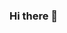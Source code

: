 ### Hi there 👋

<!--
**idiosyncratic4/idiosyncratic4** is a ✨ _special_ ✨ repository because its `README.md` (this file) appears on your GitHub profile.


Here are some ideas to get you started:

- 🔭 I’m currently working on Django.
- 🌱 I’m currently learning Machine Learning.
- 👯 I’m looking to collaborate on events for MSPs and also over exciting projects.
- 🤔 I’m looking for help with Blockchain.
- 💬 Ask me about C, C++, Python, Azure, Visual Studio,Android Studio,.net.
- 📫 How to reach me: nandinisharma3120@gmail.com / https://www.linkedin.com/in/nansha3120/         /https://twitter.com/Nandini3120
- 😄 Pronouns: She/Her
- ⚡ Fun fact: Watch me here:-https://www.youtube.com/playlist?list=PLCGwWub36fNzw2POnwmTRq4HU19nvEsUD
-->
